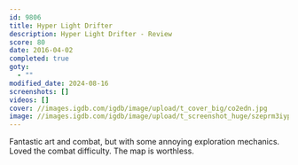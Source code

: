 ```yaml
---
id: 9806
title: Hyper Light Drifter
description: Hyper Light Drifter - Review
score: 80
date: 2016-04-02
completed: true
goty:
  - ""
modified_date: 2024-08-16
screenshots: []
videos: []
cover: //images.igdb.com/igdb/image/upload/t_cover_big/co2edn.jpg
image: //images.igdb.com/igdb/image/upload/t_screenshot_huge/szeprm3iypqdgokm0kqn.jpg
---
```

Fantastic art and combat, but with some annoying exploration mechanics. Loved the combat difficulty. The map is worthless.